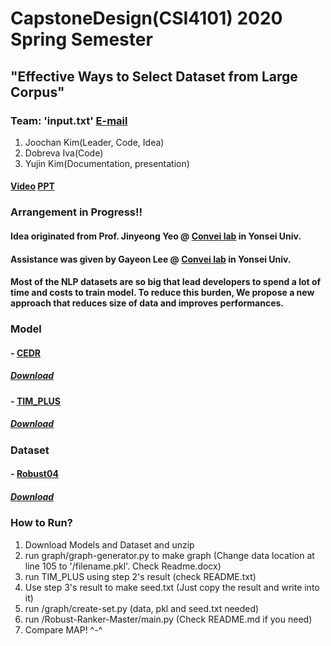 # CapstoneDesign(CSI4101) 2020 Spring Semester
## "Effective Ways to Select Dataset from Large Corpus"
### Team: 'input.txt' [E-mail](input.txt.2020@gmail.com)
1. Joochan Kim(Leader, Code, Idea)
2. Dobreva Iva(Code)
3. Yujin Kim(Documentation, presentation)

#### [Video](https://drive.google.com/file/d/1izaw2MqWYFViPmLNyYPHrrCP-gJq0IKt/view?usp=sharing) [PPT](https://github.com/TikaToka/CapstoneSpring/blob/main/presentation/Effective%20Ways%20to%20Select%20Dataset%20from%20Large%20Corpus.pptx)

### Arrangement in Progress!!

#### Idea originated from Prof. Jinyeong Yeo @ [Convei lab](http://convei.weebly.com/) in Yonsei Univ.
#### Assistance was given by Gayeon Lee @ [Convei lab](http://convei.weebly.com/) in Yonsei Univ.

#### Most of the NLP datasets are so big that lead developers to spend a lot of time and costs to train model. To reduce this burden, We propose a new approach that reduces size of data and improves performances.

### Model

#### - [CEDR](https://arxiv.org/abs/1904.07094)
##### [Download](https://drive.google.com/file/d/1Z3xbRuVaiAOb5ymUh8eanDxoG1FCrMao/view?usp=sharing)

#### - [TIM_PLUS](https://arxiv.org/abs/1404.0900)
##### [Download](https://drive.google.com/file/d/1uZPgHeL5Ao1HKL4J0j144oWimizhIPW9/view?usp=sharing)


### Dataset

#### - [Robust04](https://trec.nist.gov/data/robust/04.guidelines.html)
##### [Download](https://drive.google.com/file/d/1YxqwHkHQvNWJOoNCva8j_kHFpKxrZXri/view?usp=sharing)


### How to Run?

1. Download Models and Dataset and unzip
2. run graph/graph-generator.py to make graph (Change data location at line 105 to '/filename.pkl'. Check Readme.docx) 
3. run TIM_PLUS using step 2's result (check README.txt)
4. Use step 3's result to make seed.txt (Just copy the result and write into it)
5. run /graph/create-set.py (data, pkl and seed.txt needed)
6. run /Robust-Ranker-Master/main.py (Check README.md if you need)
7. Compare MAP! ^-^
